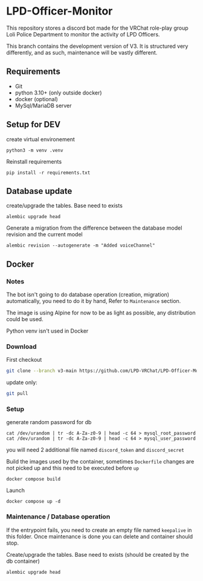 # LPD-Officer-Monitor
This repository stores a discord bot made for the VRChat role-play group Loli Police Department to monitor the activity of LPD Officers.

This branch contains the development version of V3. It is structured very differently, and as such, maintenance will be vastly different.

## Requirements

- Git
- python 3.10+ (only outside docker)
- docker (optional)
- MySql/MariaDB server


## Setup for DEV

create virtual environement
```
python3 -m venv .venv
```

Reinstall requirements
```
pip install -r requirements.txt
```
## Database update

create/upgrade the tables. Base need to exists
```
alembic upgrade head
````

Generate a migration from the difference between the database model revision and the current model
```
alembic revision --autogenerate -m "Added voiceChannel"
```

## Docker

### Notes
The bot isn't going to do database operation (creation, migration) automatically, you need to do it by hand, Refer to `Maintenance` section.

The image is using Alpine for now to be as light as possible, any distribution could be used.

Python venv isn't used in Docker

### Download

First checkout
```sh
git clone --branch v3-main https://github.com/LPD-VRChat/LPD-Officer-Monitor.git
```

update only:
```sh
git pull
```

### Setup

generate random password for db
```
cat /dev/urandom | tr -dc A-Za-z0-9 | head -c 64 > mysql_root_password
cat /dev/urandom | tr -dc A-Za-z0-9 | head -c 64 > mysql_user_password
```
you will need 2 additional file named `discord_token` and `discord_secret`

Build the images used by the container, sometimes `Dockerfile` changes are not picked up and this need to be executed before `up`
```
docker compose build
```

Launch
```
docker compose up -d
```

### Maintenance / Database operation
If the entrypoint fails, you need to create an empty file named `keepalive` in this folder. Once maintenance is done you can delete and container should stop.

Create/upgrade the tables. Base need to exists (should be created by the db container)
```
alembic upgrade head
````